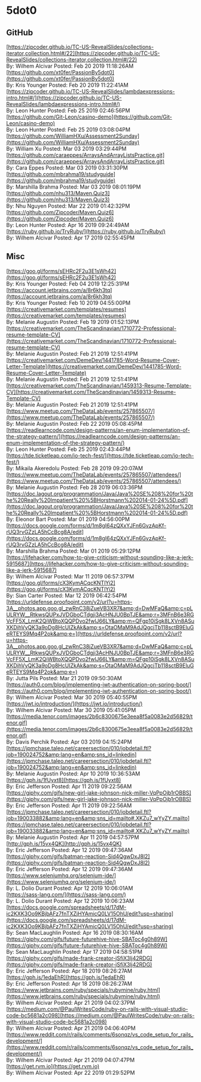 # 5dot0
## GitHub<br/>
[https://zipcoder.github.io/TC-US-RevealSlides/collections-iterator,collection.html#/22](https://zipcoder.github.io/TC-US-RevealSlides/collections-iterator,collection.html#/22)<br/>By: Wilhem Alcivar Posted: Feb 20 2019 11:18:26AM<br/>[https://github.com/xt0fer/PassionBy5dot0](https://github.com/xt0fer/PassionBy5dot0)<br/>By: Kris Younger Posted: Feb 20 2019 11:22:41AM<br/>[https://zipcoder.github.io/TC-US-RevealSlides/lambdaexpressions-intro.html#/](https://zipcoder.github.io/TC-US-RevealSlides/lambdaexpressions-intro.html#/)<br/>By: Leon Hunter Posted: Feb 25 2019 02:46:56PM<br/>[https://github.com/Git-Leon/casino-demo](https://github.com/Git-Leon/casino-demo)<br/>By: Leon Hunter Posted: Feb 25 2019 03:08:04PM<br/>[https://github.com/WilliamHXu/Assessment2Sunday](https://github.com/WilliamHXu/Assessment2Sunday)<br/>By: William Xu Posted: Mar 03 2019 03:29:44PM<br/>[https://github.com/caraeppes/ArraysAndArrayListsPractice.git](https://github.com/caraeppes/ArraysAndArrayListsPractice.git)<br/>By: Cara Eppes Posted: Mar 03 2019 03:31:30PM<br/>[https://github.com/mbrahma19/studyguide](https://github.com/mbrahma19/studyguide)<br/>By: Marshilla Brahma Posted: Mar 03 2019 08:01:19PM<br/>[https://github.com/nhu313/Maven.Quiz3](https://github.com/nhu313/Maven.Quiz3)<br/>By: Nhu Nguyen Posted: Mar 22 2019 01:42:32PM<br/>[https://github.com/Zipcoder/Maven.Quiz6](https://github.com/Zipcoder/Maven.Quiz6)<br/>By: Leon Hunter Posted: Apr 16 2019 09:24:49AM<br/>[https://ruby.github.io/TryRuby/](https://ruby.github.io/TryRuby/)<br/>By: Wilhem Alcivar Posted: Apr 17 2019 02:55:45PM<br/>
## Misc<br/>
[https://goo.gl/forms/sEHRc2F2u3E1sWh42](https://goo.gl/forms/sEHRc2F2u3E1sWh42)<br/>By: Kris Younger Posted: Feb 04 2019 12:25:31PM<br/>[https://account.jetbrains.com/a/8r6kh3tq](https://account.jetbrains.com/a/8r6kh3tq)<br/>By: Kris Younger Posted: Feb 10 2019 04:55:00PM<br/>[https://creativemarket.com/templates/resumes](https://creativemarket.com/templates/resumes)<br/>By: Melanie Augustin Posted: Feb 19 2019 01:52:13PM<br/>[https://creativemarket.com/TheScandinavian/1710772-Professional-resume-template-CV](https://creativemarket.com/TheScandinavian/1710772-Professional-resume-template-CV)<br/>By: Melanie Augustin Posted: Feb 21 2019 12:51:41PM<br/>[https://creativemarket.com/DemeDev/1441785-Word-Resume-Cover-Letter-Template](https://creativemarket.com/DemeDev/1441785-Word-Resume-Cover-Letter-Template)<br/>By: Melanie Augustin Posted: Feb 21 2019 12:51:41PM<br/>[https://creativemarket.com/TheScandinavian/1459313-Resume-Template-CV](https://creativemarket.com/TheScandinavian/1459313-Resume-Template-CV)<br/>By: Melanie Augustin Posted: Feb 21 2019 12:51:41PM<br/>[https://www.meetup.com/TheDataLab/events/257865507/](https://www.meetup.com/TheDataLab/events/257865507/)<br/>By: Melanie Augustin Posted: Feb 22 2019 05:08:45PM<br/>[https://readlearncode.com/design-patterns/an-enum-implementation-of-the-strategy-pattern/](https://readlearncode.com/design-patterns/an-enum-implementation-of-the-strategy-pattern/)<br/>By: Leon Hunter Posted: Feb 25 2019 02:43:44PM<br/>[https://tde.ticketleap.com/io-tech-fest/](https://tde.ticketleap.com/io-tech-fest/)<br/>By: Mikaila Akeredolu Posted: Feb 28 2019 09:20:07AM<br/>[https://www.meetup.com/TheDataLab/events/257865507/attendees/](https://www.meetup.com/TheDataLab/events/257865507/attendees/)<br/>By: Melanie Augustin Posted: Feb 28 2019 06:03:36PM<br/>[https://doc.lagout.org/programmation/Java/Java%20SE%208%20for%20the%20Really%20Impatient%20%5BHorstmann%202014-01-24%5D.pdf](https://doc.lagout.org/programmation/Java/Java%20SE%208%20for%20the%20Really%20Impatient%20%5BHorstmann%202014-01-24%5D.pdf)<br/>By: Eleonor Bart Posted: Mar 01 2019 04:56:00PM<br/>[https://docs.google.com/forms/d/1m8gI64zQXxYJFn6GvzApKf-rUQ3rvGZzLA5hCcBcg8A/edit](https://docs.google.com/forms/d/1m8gI64zQXxYJFn6GvzApKf-rUQ3rvGZzLA5hCcBcg8A/edit)<br/>By: Marshilla Brahma Posted: Mar 01 2019 05:29:12PM<br/>[https://lifehacker.com/how-to-give-criticism-without-sounding-like-a-jerk-5915687](https://lifehacker.com/how-to-give-criticism-without-sounding-like-a-jerk-5915687)<br/>By: Wilhem Alcivar Posted: Mar 11 2019 06:57:37PM<br/>[https://goo.gl/forms/cX3KymACqcKNTlYi2](https://goo.gl/forms/cX3KymACqcKNTlYi2)<br/>By: Sian Carter Posted: Mar 12 2019 06:42:54PM<br/>[https://urldefense.proofpoint.com/v2/url?u=https-3A__photos.app.goo.gl_zwRnC38jZueVB3XR7&amp;d=DwMFaQ&amp;c=pLULRYW__RtkwsQUPxJVDGboCTdgji3AcHNJU0BpTJE&amp;r=3MFnB6e3RGVcFF5X_LmK2QiWBtoXQQPDvo2fwlJ66LY&amp;m=QFgp10iSgk8LXVn8ASuXKDihVyQK3a9oDg8HcUIZkAk&amp;s=OtaOMaM9AdJQgcjTb118sctB9EluGeRTEYS9Mq4P2ok&amp;e=](https://urldefense.proofpoint.com/v2/url?u=https-3A__photos.app.goo.gl_zwRnC38jZueVB3XR7&amp;d=DwMFaQ&amp;c=pLULRYW__RtkwsQUPxJVDGboCTdgji3AcHNJU0BpTJE&amp;r=3MFnB6e3RGVcFF5X_LmK2QiWBtoXQQPDvo2fwlJ66LY&amp;m=QFgp10iSgk8LXVn8ASuXKDihVyQK3a9oDg8HcUIZkAk&amp;s=OtaOMaM9AdJQgcjTb118sctB9EluGeRTEYS9Mq4P2ok&amp;e=)<br/>By: Jutta Pils Posted: Mar 21 2019 09:50:30AM<br/>[https://auth0.com/blog/implementing-jwt-authentication-on-spring-boot/](https://auth0.com/blog/implementing-jwt-authentication-on-spring-boot/)<br/>By: Wilhem Alcivar Posted: Mar 30 2019 05:40:55PM<br/>[https://jwt.io/introduction/](https://jwt.io/introduction/)<br/>By: Wilhem Alcivar Posted: Mar 30 2019 05:41:05PM<br/>[https://media.tenor.com/images/2b6c8300675e3eea8f5a0083e2d56829/tenor.gif](https://media.tenor.com/images/2b6c8300675e3eea8f5a0083e2d56829/tenor.gif)<br/>By: Davis Perchik Posted: Apr 03 2019 04:15:24PM<br/>[https://jpmchase.taleo.net/careersection/010/jobdetail.ftl?job=190024752&amp;lang=en&amp;sns_id=linkedin](https://jpmchase.taleo.net/careersection/010/jobdetail.ftl?job=190024752&amp;lang=en&amp;sns_id=linkedin)<br/>By: Melanie Augustin Posted: Apr 10 2019 10:36:53AM<br/>[https://gph.is/1fUyxt8](https://gph.is/1fUyxt8)<br/>By: Eric Jefferson Posted: Apr 11 2019 09:22:56AM<br/>[https://giphy.com/gifs/new-girl-jake-johnson-nick-miller-VqPpOjb1rOBBS](https://giphy.com/gifs/new-girl-jake-johnson-nick-miller-VqPpOjb1rOBBS)<br/>By: Eric Jefferson Posted: Apr 11 2019 09:22:56AM<br/>[https://jpmchase.taleo.net/careersection/010/jobdetail.ftl?job=190033882&amp;lang=en&amp;sns_id=mailto#.XKZu7_wYyZY.mailto](https://jpmchase.taleo.net/careersection/010/jobdetail.ftl?job=190033882&amp;lang=en&amp;sns_id=mailto#.XKZu7_wYyZY.mailto)<br/>By: Melanie Augustin Posted: Apr 11 2019 04:57:57PM<br/>[http://gph.is/15vx4QK](http://gph.is/15vx4QK)<br/>By: Eric Jefferson Posted: Apr 12 2019 09:47:36AM<br/>[https://giphy.com/gifs/batman-reaction-Sid4QgwDxJ8l2](https://giphy.com/gifs/batman-reaction-Sid4QgwDxJ8l2)<br/>By: Eric Jefferson Posted: Apr 12 2019 09:47:36AM<br/>[https://www.seleniumhq.org/selenium-ide/](https://www.seleniumhq.org/selenium-ide/)<br/>By: L. Dolio Durant Posted: Apr 12 2019 10:06:01AM<br/>[https://sass-lang.com/](https://sass-lang.com/)<br/>By: L. Dolio Durant Posted: Apr 12 2019 10:06:23AM<br/>[https://docs.google.com/spreadsheets/d/17dM-ic2KXK3Oo9KBjbAFz7fnTXZjHYAmicQ0LV15OhU/edit?usp=sharing](https://docs.google.com/spreadsheets/d/17dM-ic2KXK3Oo9KBjbAFz7fnTXZjHYAmicQ0LV15OhU/edit?usp=sharing)<br/>By: Sean MacLaughlin Posted: Apr 16 2019 08:30:16AM<br/>[https://giphy.com/gifs/future-futurehive-hive-SBAToc4g0h89W](https://giphy.com/gifs/future-futurehive-hive-SBAToc4g0h89W)<br/>By: Sean MacLaughlin Posted: Apr 17 2019 04:58:51PM<br/>[https://giphy.com/gifs/made-frank-creator-jSfiX3lj42RDG](https://giphy.com/gifs/made-frank-creator-jSfiX3lj42RDG)<br/>By: Eric Jefferson Posted: Apr 18 2019 08:26:27AM<br/>[https://gph.is/1edaEhR](https://gph.is/1edaEhR)<br/>By: Eric Jefferson Posted: Apr 18 2019 08:26:27AM<br/>[https://www.jetbrains.com/ruby/specials/rubymine/ruby.html](https://www.jetbrains.com/ruby/specials/rubymine/ruby.html)<br/>By: Wilhem Alcivar Posted: Apr 21 2019 04:02:37PM<br/>[https://medium.com/@PaulWritesCode/ruby-on-rails-with-visual-studio-code-bc5681a2c098](https://medium.com/@PaulWritesCode/ruby-on-rails-with-visual-studio-code-bc5681a2c098)<br/>By: Wilhem Alcivar Posted: Apr 21 2019 04:06:40PM<br/>[https://www.reddit.com/r/rails/comments/6sonqz/vs_code_setup_for_rails_development/](https://www.reddit.com/r/rails/comments/6sonqz/vs_code_setup_for_rails_development/)<br/>By: Wilhem Alcivar Posted: Apr 21 2019 04:07:47PM<br/>[https://get.rvm.io](https://get.rvm.io)<br/>By: Wilhem Alcivar Posted: Apr 22 2019 01:29:52PM<br/>